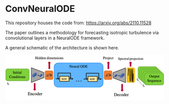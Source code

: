 # ConvNeuralODE

This repository houses the code from: https://arxiv.org/abs/2110.11528

The paper outlines a methodology for forecasting isotropic turbulence via convolutional layers in a NeuralODE framework.

A general schematic of the architecture is shown here.

![Architecture Schematic](arch.png)
